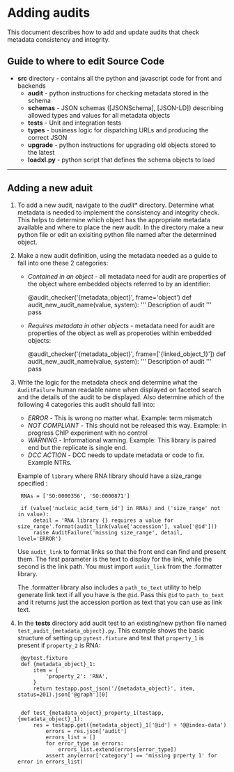 Adding audits
=========================

This document describes how to add and update audits that check metadata consistency and integrity.

Guide to where to edit Source Code
----------------

* **src** directory - contains all the python and javascript code for front and backends
    * **audit** - python instructions for checking metadata stored in the schema
    * **schemas** - JSON schemas ([JSONSchema], [JSON-LD]) describing allowed types and values for all metadata objects
    * **tests** - Unit and integration tests
    * **types** -  business logic for dispatching URLs and producing the correct JSON
    * **upgrade** - python instructions for upgrading old objects stored to the latest 
    * **loadxl.py** - python script that defines the schema objects to load

-----

Adding a new aduit
----------------

1. To add a new audit, navigate to the *audit** directory. Determine what metadata is needed to implement the consistency and integrity check. This helps to determine which object has the appropriate metadata available and where to place the new audit. In the directory make a new python file or edit an exisiting python file named after the determined object.

2. Make a new audit definition, using the metadata needed as a guide to fall into one these 2 categories:
    
    * *Contained in an object* - all metadata need for audit are properties of the object where embedded 
objects referred to by an identifier:
  
        @audit_checker('{metadata_object}', frame='object')
        def audit_new_audit_name(value, system):
            '''
            Description of audit
            '''
            pass

    * *Requires metadata in other objects* - metadata need for audit are properties of the object as well as properoties within embedded objects:
   
        @audit_checker('{metadata_object}', frame=['{linked_object_1}'])
        def audit_new_audit_name(value, system):
            '''
            Description of audit
            '''
            pass

3. Write the logic for the metadata check and determine what the ```AuditFailure``` human readable name when displayed on faceted search and the details of the audit to be displayed. Also determine which of the following 4 categories this audit should fall into:
    
    * *ERROR* - This is wrong no matter what.  Example: term mismatch
    * *NOT COMPLIANT* - This should not be released this way. Example: in progress ChIP experiment with no control
    * *WARNING* - Informational warning.  Example: This library is paired end but the replicate is single end.  
    * *DCC ACTION* - DCC needs to update metadata or code to fix. Example NTRs. 
    
    Example of ```library``` where RNA library should have a size_range specified :
        
        RNAs = ['SO:0000356', 'SO:0000871']
    
        if (value['nucleic_acid_term_id'] in RNAs) and ('size_range' not in value):
            detail = 'RNA library {} requires a value for size_range'.format(audit_link(value['accession'], value['@id']))
            raise AuditFailure('missing size_range', detail, level='ERROR')

    Use ```audit_link``` to format links so that the front end can find and present them. The first parameter is the text to display for the link, while the second is the link path. You must import ```audit_link``` from the .formatter library.

    The .formatter library also includes a ```path_to_text``` utility to help generate link text if all you have is the ```@id```. Pass this ```@id``` to ```path_to_text``` and it returns just the accession portion as text that you can use as link text.

4. In the **tests** directory add audit test to an existing/new python file named ```test_audit_{metadata_object}.py```. This example shows the basic structure of setting up ```pytest.fixture``` and test that ```property_1``` is present if ```property_2``` is RNA:

        @pytest.fixture
        def {metadata_object}_1:
            item = {
                'property_2': 'RNA',
            }
            return testapp.post_json('/{metadata_object}', item, status=201).json['@graph'][0]


        def test_{metadata_object}_property_1(testapp, {metadata_object}_1):
            res = testapp.get({metadata_object}_1['@id'] + '@@index-data')
                errors = res.json['audit']
                errors_list = []
                for error_type in errors:
                    errors_list.extend(errors[error_type])
                assert any(error['category'] == 'missing prperty 1' for error in errors_list)

